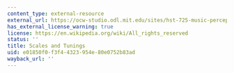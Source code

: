```yaml
---
content_type: external-resource
external_url: https://ocw-studio.odl.mit.edu/sites/hst-725-music-perception-and-cognition-spring-2009/type/page/edit/da4d9c64-54ac-2506-d73b-5ed1c5d32f0b/#a5
has_external_license_warning: true
license: https://en.wikipedia.org/wiki/All_rights_reserved
status: ''
title: Scales and Tunings
uid: e01850f0-f3f4-4323-954e-80e0752b83ad
wayback_url: ''
---
```

